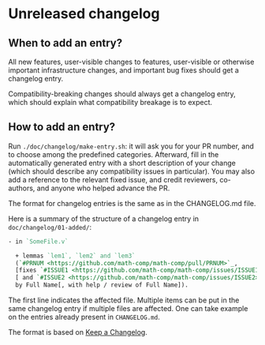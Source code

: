 # Unreleased changelog #

## When to add an entry? ##

All new features, user-visible changes to features, user-visible or
otherwise important infrastructure changes, and important bug fixes
should get a changelog entry.

Compatibility-breaking changes should always get a changelog entry,
which should explain what compatibility breakage is to expect.

## How to add an entry? ##

Run `./doc/changelog/make-entry.sh`: it will ask you for your PR
number, and to choose among the predefined categories. Afterward, fill
in the automatically generated entry with a short description of your
change (which should describe any compatibility issues in particular).
You may also add a reference to the relevant fixed issue, and credit
reviewers, co-authors, and anyone who helped advance the PR.

The format for changelog entries is the same as in the CHANGELOG.md
file.

Here is a summary of the structure of a changelog entry in
`doc/changelog/01-added/`:

``` rst
- in `SomeFile.v`

  + lemmas `lem1`, `lem2` and `lem3`
  (`#PRNUM <https://github.com/math-comp/math-comp/pull/PRNUM>`_,
  [fixes `#ISSUE1 <https://github.com/math-comp/math-comp/issues/ISSUE1>`_
  [ and `#ISSUE2 <https://github.com/math-comp/math-comp/issues/ISSUE2>`_],]
  by Full Name[, with help / review of Full Name]).
```

The first line indicates the affected file. Multiple items can be put
in the same changelog entry if multiple files are affected.
One can take example on the entries already present in `CHANGELOG.md`.

The format is based on [Keep a Changelog](https://keepachangelog.com/en/1.0.0/).
